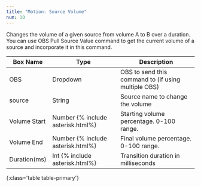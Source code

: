 ```yaml
---
title: "Motion: Source Volume"
num: 10
---
```

Changes the volume of a given source from volume A to B over a duration.\
You can use OBS Pull Source Value command to get the current volume of a source and incorporate it in this command.


| Box Name | Type | Description | 
|-------|--------|--------
|OBS|Dropdown|OBS to send this command to (if using multiple OBS)|
|source	|String	|Source name to change the volume
|Volume Start 	|Number {% include asterisk.html%}|Starting volume percentage. 0-100 range.
|Volume End |	Number {% include asterisk.html%}|	Final volume percentage. 0-100 range.
|Duration(ms) |	Int {% include asterisk.html%} |	Transition duration in milliseconds
{:class='table table-primary'}









